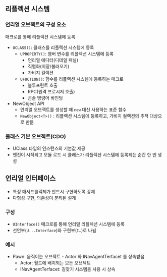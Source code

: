## 리플렉션 시스템

### 언리얼 오브젝트의 구성 요소

매크로를 통해 리플렉션 시스템에 등록

- `UCLASS()`: 클래스를 리플렉션 시스템에 등록
    - `UPROPERTY()`: 맴버 변수를 리플렉션 시스템에 등록
        - 언리얼 에디터(디테일 패널)
        - 직렬화(저장/불러오기)
        - 가비지 컬렉션
    - `UFUCTION()`: 함수를 리플렉션 시스템에 등록하는 매크로
        - 블루프린트 호출
        - RPC(원격 프로시저 호출)
        - 콘솔 명령어 바인딩
- NewObject API
    - 언리얼 오브젝트를 생성할 때 `new` 대신 사용하는 표준 함수
    - `NewObject<T>()` : 리플렉션 시스템에 등록하고, 가비지 컬렉션의 추적 대상으로 만듦

### 클래스 기본 오브젝트(CDO)

- UClass 타입의 인스턴스의 기본값 제공
- 엔진이 시작되고 모듈 로드 시 클래스가 리플렉션 시스템에 등록되는 순간 한 번 생성

## 언리얼 인터페이스

- 특정 매서드를객체가 반드시 구현하도록 강제
- 다형성 구현, 의존성이 분리된 설계

### 구성

- `UInterface()` 매크로를 통해 언리얼 리플렉션 시스템에 등록
- 선언부(`U...Interface`)와 구현부(`I…`)로 나뉨

### 예시

- Pawn: 움직이는 오브젝트 - Actor 와  INavAgentTerfacet 를 상속받음
    - Actor: 월드에 배치되는 모든 오브젝트
    - INavAgentTerfacet: 길찾기 시스템을 사용 시 상속